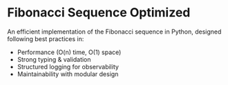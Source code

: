 # Fibonacci Sequence Optimized

An efficient implementation of the Fibonacci sequence in Python, designed following best practices in:
- Performance (O(n) time, O(1) space)
- Strong typing & validation
- Structured logging for observability
- Maintainability with modular design
